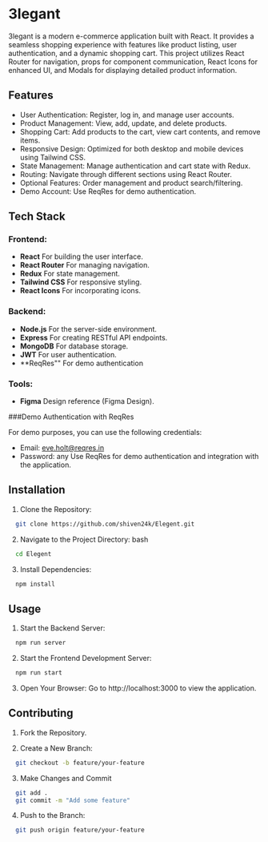 
# 3legant

3legant is a modern e-commerce application built with React. It provides a seamless shopping experience with features like product listing, user authentication, and a dynamic shopping cart. This project utilizes React Router for navigation, props for component communication, React Icons for enhanced UI, and Modals for displaying detailed product information.




## Features
- User Authentication: Register, log in, and manage user accounts.
- Product Management: View, add, update, and delete products.
- Shopping Cart: Add products to the cart, view cart contents, and remove items.
- Responsive Design: Optimized for both desktop and mobile devices using Tailwind CSS.
- State Management: Manage authentication and cart state with Redux.
- Routing: Navigate through different sections using React Router.
- Optional Features: Order management and product search/filtering.
- Demo Account: Use ReqRes for demo authentication.

## Tech Stack

### Frontend:
- **React** For building the user interface.
- **React Router** For managing navigation.
- **Redux** For state management.
- **Tailwind CSS** For responsive styling.
- **React Icons** For incorporating icons.
### Backend:
- **Node.js** For the server-side environment.
- **Express** For creating RESTful API endpoints.
- **MongoDB** For database storage.
- **JWT** For user authentication.
- **ReqRes"" For demo authentication

### Tools:
- **Figma** Design reference (Figma Design).

###Demo Authentication with ReqRes

For demo purposes, you can use the following credentials:

- Email: eve.holt@reqres.in
- Password: any
Use ReqRes for demo authentication and integration with the application.

## Installation

1. Clone the Repository:
```bash
  git clone https://github.com/shiven24k/Elegent.git
```

2. Navigate to the Project Directory:
bash
```bash
  cd Elegent
```

3. Install Dependencies:
```bash
  npm install
```

## Usage
1. Start the Backend Server:
```bash
  npm run server
```
2. Start the Frontend Development Server:
```bash
  npm run start
```
3. Open Your Browser: Go to http://localhost:3000 to view the application.


## Contributing

1. Fork the Repository.
   
2. Create a New Branch:
```bash
  git checkout -b feature/your-feature
```
3. Make Changes and Commit
```bash
  git add .
  git commit -m "Add some feature"
```
4. Push to the Branch:
```bash
  git push origin feature/your-feature
```



